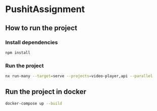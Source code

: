 # PushitAssignment

## How to run the project

### Install dependencies
```bash
npm install
```
### Run the project
```bash
nx run-many --target=serve --projects=video-player,api --parallel
```

## Run the project in docker
```bash
docker-compose up --build
```